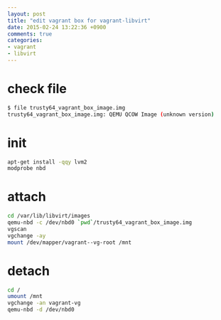 ```yaml
---
layout: post
title: "edit vagrant box for vagrant-libvirt"
date: 2015-02-24 13:22:36 +0900
comments: true
categories: 
- vagrant
- libvirt
---
```


# check file
``` bash
$ file trusty64_vagrant_box_image.img
trusty64_vagrant_box_image.img: QEMU QCOW Image (unknown version)
```

# init
``` bash
apt-get install -qqy lvm2
modprobe nbd
```

# attach
``` bash
cd /var/lib/libvirt/images
qemu-nbd -c /dev/nbd0 `pwd`/trusty64_vagrant_box_image.img
vgscan
vgchange -ay
mount /dev/mapper/vagrant--vg-root /mnt
```

# detach
``` bash
cd /
umount /mnt
vgchange -an vagrant-vg
qemu-nbd -d /dev/nbd0
```